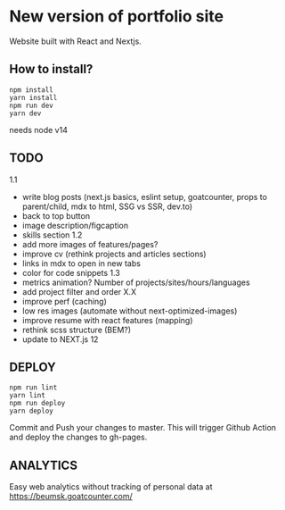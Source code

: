 # New version of portfolio site

Website built with React and Nextjs.

## How to install?

```
npm install
yarn install
npm run dev
yarn dev
```

needs node v14

## TODO

1.1
- write blog posts (next.js basics, eslint setup, goatcounter, props to parent/child, mdx to html, SSG vs SSR, dev.to)
- back to top button
- image description/figcaption
- skills section
1.2
- add more images of features/pages?
- improve cv (rethink projects and articles sections)
- links in mdx to open in new tabs
- color for code snippets
1.3
- metrics animation? Number of projects/sites/hours/languages
- add project filter and order
X.X
- improve perf (caching)
- low res images (automate without next-optimized-images)
- improve resume with react features (mapping)
- rethink scss structure (BEM?)
- update to NEXT.js 12

## DEPLOY

```
npm run lint
yarn lint
npm run deploy
yarn deploy
```

Commit and Push your changes to master.
This will trigger Github Action and deploy the changes to gh-pages.

## ANALYTICS

Easy web analytics without tracking of personal data at https://beumsk.goatcounter.com/
